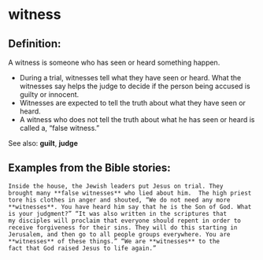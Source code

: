 witness
=======

Definition:
-----------

A witness is someone who has seen or heard something happen.

-   During a trial, witnesses tell what they have seen or heard. What
    the witnesses say helps the judge to decide if the person being
    accused is guilty or innocent.
-   Witnesses are expected to tell the truth about what they have seen
    or heard.
-   A witness who does not tell the truth about what he has seen or
    heard is called a, “false witness.”

See also: **guilt**, **judge**

Examples from the Bible stories:
--------------------------------

    Inside the house, the Jewish leaders put Jesus on trial. They
    brought many **false witnesses** who lied about him.  The high priest
    tore his clothes in anger and shouted, “We do not need any more
    **witnesses**. You have heard him say that he is the Son of God. What
    is your judgment?” “It was also written in the scriptures that
    my disciples will proclaim that everyone should repent in order to
    receive forgiveness for their sins. They will do this starting in
    Jerusalem, and then go to all people groups everywhere. You are
    **witnesses** of these things.” “We are **witnesses** to the
    fact that God raised Jesus to life again.”
